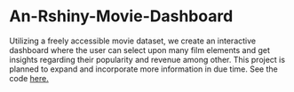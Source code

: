 # An-Rshiny-Movie-Dashboard
Utilizing a freely accessible movie dataset, we create an interactive dashboard where the user can select upon many film elements and get insights regarding their popularity and revenue among other. This project
is planned to expand and incorporate more information in due time. 
See the code [here.](https://github.com/stavralf/An-Rshiny-Movie-Dashboard/blob/main/myapp/app.R)
